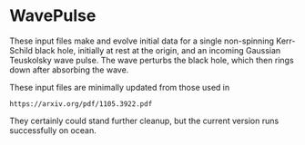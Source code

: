 # WavePulse
These input files make and evolve initial data for a single non-spinning
Kerr-Schild black hole, initially at rest at the origin, and an 
incoming Gaussian Teuskolsky wave pulse. The wave perturbs the black hole, 
which then rings down after absorbing the wave. 

These input files are minimally updated from those used in 

    https://arxiv.org/pdf/1105.3922.pdf

They certainly could stand further cleanup, but the current version 
runs successfully on ocean.
